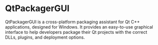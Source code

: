 # QtPackagerGUI
QtPackagerGUI is a cross-platform packaging assistant for Qt C++ applications, designed for Windows. It provides an easy-to-use graphical interface to help developers package their Qt projects with the correct DLLs, plugins, and deployment options. 
